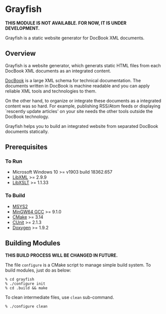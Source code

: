 Grayfish
========

**THIS MODULE IS NOT AVAILABLE. FOR NOW, IT IS UNDER DEVELOPMENT.**


Grayfish is a static website generator for DocBook XML documents.


Overview
--------

Grayfish is a website generator, which generats static HTML files from
each DocBook XML documents as an integrated content.

[DocBook](https://docbook.org/) is a large XML schema for technical
documentation. The documents written in DocBook is machine readable
and you can apply reliable XML tools and technologies to them.

On the other hand, to organize or integrate these documents as a
integrated content was so hard. For example, publishing RSS/Atom feeds
or displaying `rescently update articles' on your site needs the other
tools outside the DocBook technology.

Grayfish helps you to build an integrated website from separated
DocBook documents statically.

Prerequisites
-------------

### To Run

- Microsoft Windows 10 >= v1903 build 18362.657
- [LibXML](http://xmlsoft.org/) >= 2.9.9
- [LibXSLT](http://xmlsoft.org/libxslt/) >= 1.1.33

### To Build

- [MSYS2](https://www.msys2.org/)
- [MinGW64 GCC](http://mingw-w64.org/) >= 9.1.0
- [CMake](https://cmake.org/) >= 3.14
- [CUnit](http://cunit.sourceforge.net/) >= 2.1.3
- [Doxygen](https://www.doxygen.nl/) >= 1.9.2

Building Modules
----------------

**THIS BUILD PROCESS WILL BE CHANGED IN FUTURE.**

The file `configure` is a CMake script to manage simple build system.
To build modules, just do as below:


    % cd grayfish
    % ./configure init
    % cd .build && make

To clean intermediate files, use `clean` sub-command.

    % ./configure clean
